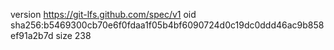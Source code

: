version https://git-lfs.github.com/spec/v1
oid sha256:b5469300cb70e6f0fdaa1f05b4bf6090724d0c19dc0ddd46ac9b858ef91a2b7d
size 238
